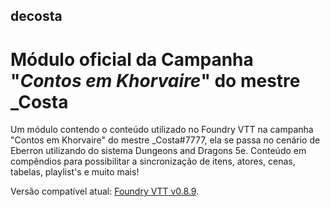 ## decosta
# Módulo oficial da Campanha "*Contos em Khorvaire*" do mestre _Costa

Um módulo contendo o conteúdo utilizado no Foundry VTT na campanha "Contos em Khorvaire" do mestre _Costa#7777, ela se passa no cenário de Eberron utilizando do sistema Dungeons and Dragons 5e. Conteúdo em compêndios para possibilitar a sincronização de itens, atores, cenas, tabelas, playlist's e muito mais!

Versão compatível atual: [Foundry VTT v0.8.9](https://foundryvtt.com/).
